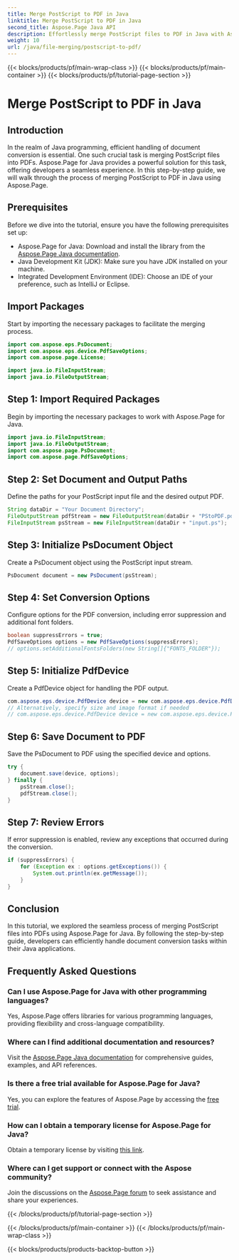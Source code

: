 ```yaml
---
title: Merge PostScript to PDF in Java
linktitle: Merge PostScript to PDF in Java
second_title: Aspose.Page Java API
description: Effortlessly merge PostScript files to PDF in Java with Aspose.Page. Comprehensive tutorial, FAQs, and resources for seamless document conversion.
weight: 10
url: /java/file-merging/postscript-to-pdf/
---
```


{{< blocks/products/pf/main-wrap-class >}}
{{< blocks/products/pf/main-container >}}
{{< blocks/products/pf/tutorial-page-section >}}

# Merge PostScript to PDF in Java

## Introduction
In the realm of Java programming, efficient handling of document conversion is essential. One such crucial task is merging PostScript files into PDFs. Aspose.Page for Java provides a powerful solution for this task, offering developers a seamless experience. In this step-by-step guide, we will walk through the process of merging PostScript to PDF in Java using Aspose.Page.
## Prerequisites
Before we dive into the tutorial, ensure you have the following prerequisites set up:
- Aspose.Page for Java: Download and install the library from the [Aspose.Page Java documentation](https://reference.aspose.com/page/java/).
- Java Development Kit (JDK): Make sure you have JDK installed on your machine.
- Integrated Development Environment (IDE): Choose an IDE of your preference, such as IntelliJ or Eclipse.
## Import Packages
Start by importing the necessary packages to facilitate the merging process.
```java
import com.aspose.eps.PsDocument;
import com.aspose.eps.device.PdfSaveOptions;
import com.aspose.page.License;

import java.io.FileInputStream;
import java.io.FileOutputStream;
```
## Step 1: Import Required Packages
Begin by importing the necessary packages to work with Aspose.Page for Java.
```java
import java.io.FileInputStream;
import java.io.FileOutputStream;
import com.aspose.page.PsDocument;
import com.aspose.page.PdfSaveOptions;
```
## Step 2: Set Document and Output Paths
Define the paths for your PostScript input file and the desired output PDF.
```java
String dataDir = "Your Document Directory";
FileOutputStream pdfStream = new FileOutputStream(dataDir + "PStoPDF.pdf");
FileInputStream psStream = new FileInputStream(dataDir + "input.ps");
```
## Step 3: Initialize PsDocument Object
Create a PsDocument object using the PostScript input stream.
```java
PsDocument document = new PsDocument(psStream);
```
## Step 4: Set Conversion Options
Configure options for the PDF conversion, including error suppression and additional font folders.
```java
boolean suppressErrors = true;
PdfSaveOptions options = new PdfSaveOptions(suppressErrors);
// options.setAdditionalFontsFolders(new String[]{"FONTS_FOLDER"});
```
## Step 5: Initialize PdfDevice
Create a PdfDevice object for handling the PDF output.
```java
com.aspose.eps.device.PdfDevice device = new com.aspose.eps.device.PdfDevice(pdfStream);
// Alternatively, specify size and image format if needed
// com.aspose.eps.device.PdfDevice device = new com.aspose.eps.device.PdfDevice(pdfStream, new Dimension(595, 842));
```
## Step 6: Save Document to PDF
Save the PsDocument to PDF using the specified device and options.
```java
try {
    document.save(device, options);
} finally {
    psStream.close();
    pdfStream.close();
}
```
## Step 7: Review Errors
If error suppression is enabled, review any exceptions that occurred during the conversion.
```java
if (suppressErrors) {
    for (Exception ex : options.getExceptions()) {
        System.out.println(ex.getMessage());
    }
}
```
## Conclusion
In this tutorial, we explored the seamless process of merging PostScript files into PDFs using Aspose.Page for Java. By following the step-by-step guide, developers can efficiently handle document conversion tasks within their Java applications.
## Frequently Asked Questions
### Can I use Aspose.Page for Java with other programming languages?
Yes, Aspose.Page offers libraries for various programming languages, providing flexibility and cross-language compatibility.
### Where can I find additional documentation and resources?
Visit the [Aspose.Page Java documentation](https://reference.aspose.com/page/java/) for comprehensive guides, examples, and API references.
### Is there a free trial available for Aspose.Page for Java?
Yes, you can explore the features of Aspose.Page by accessing the [free trial](https://releases.aspose.com/).
### How can I obtain a temporary license for Aspose.Page for Java?
Obtain a temporary license by visiting [this link](https://purchase.aspose.com/temporary-license/).
### Where can I get support or connect with the Aspose community?
Join the discussions on the [Aspose.Page forum](https://forum.aspose.com/c/page/39) to seek assistance and share your experiences.

{{< /blocks/products/pf/tutorial-page-section >}}

{{< /blocks/products/pf/main-container >}}
{{< /blocks/products/pf/main-wrap-class >}}

{{< blocks/products/products-backtop-button >}}
